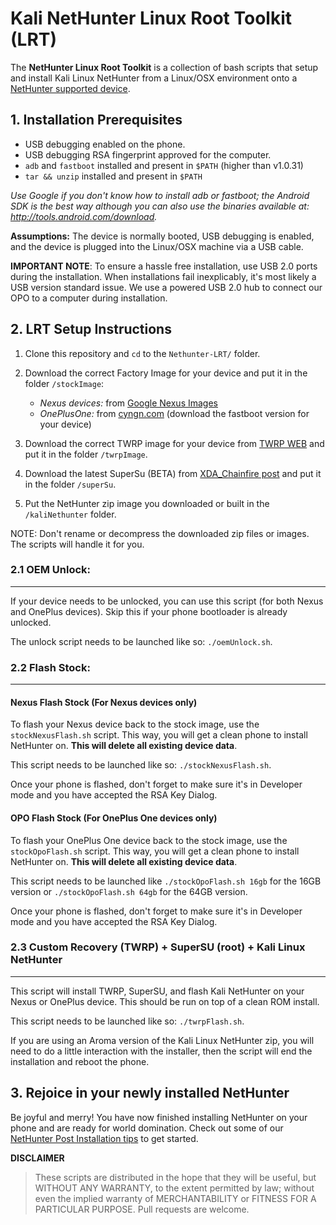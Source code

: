 # Kali NetHunter Linux Root Toolkit (LRT)

The **NetHunter Linux Root Toolkit** is a collection of bash scripts that setup and install Kali Linux NetHunter from a Linux/OSX environment onto a [NetHunter supported device](https://github.com/offensive-security/kali-nethunter/wiki#10-supported-devices-and-roms).

## 1. Installation Prerequisites
 - USB debugging enabled on the phone.
 - USB debugging RSA fingerprint approved for the computer.
 - `adb` and `fastboot` installed and present in `$PATH` (higher than v1.0.31)
 - `tar && unzip` installed and present in `$PATH`

*Use Google if you don't know how to install adb or fastboot; the Android SDK is the best way although you can also use the binaries available at: http://tools.android.com/download.*

**Assumptions:** The device is normally booted, USB debugging is enabled, and the device is plugged into the Linux/OSX machine via a USB cable.

**IMPORTANT NOTE**: To ensure a hassle free installation, use USB 2.0 ports during the installation. When installations fail inexplicably, it's most likely a USB version standard issue. We use a powered USB 2.0 hub to connect our OPO to a computer during installation.

## 2. LRT Setup Instructions
1. Clone this repository and `cd` to the `Nethunter-LRT/` folder.

2. Download the correct Factory Image for your device and put it in the folder `/stockImage`:
    -  *Nexus devices:* from [Google Nexus Images](https://developers.google.com/android/nexus/images?hl=en)
    -  *OnePlusOne:* from [cyngn.com](https://cyngn.com/support) (download the fastboot version for your device)

3. Download the correct TWRP image for your device from [TWRP WEB](https://twrp.me/Devices/) and put it in the folder `/twrpImage`.

4. Download the latest SuperSu (BETA) from [XDA_Chainfire post](http://forum.xda-developers.com/showpost.php?p=64161125&postcount=3) and put it in the folder `/superSu`.

5. Put the NetHunter zip image you downloaded or built in the `/kaliNethunter` folder.

NOTE: Don't rename or decompress the downloaded zip files or images. The scripts will handle it for you.


### 2.1 OEM Unlock:
--------------------
If your device needs to be unlocked, you can use this script (for both Nexus and OnePlus devices). Skip this if your phone bootloader is already unlocked.

The unlock script needs to be launched like so: `./oemUnlock.sh`.

### 2.2 Flash Stock:
---------------------
#### Nexus Flash Stock (For Nexus devices only)
To flash your Nexus device back to the stock image, use the `stockNexusFlash.sh` script. This way, you will get a clean phone to install NetHunter on. **This will delete all existing device data**.

This script needs to be launched like so: `./stockNexusFlash.sh`.

Once your phone is flashed, don't forget to make sure it's in Developer mode and you have accepted the RSA Key Dialog.

#### OPO Flash Stock (For OnePlus One devices only)
To flash your OnePlus One device back to the stock image, use the `stockOpoFlash.sh` script. This way, you will get a clean phone to install NetHunter on. **This will delete all existing device data**.

This script needs to be launched like `./stockOpoFlash.sh 16gb` for the 16GB version or `./stockOpoFlash.sh 64gb` for the 64GB version.

Once your phone is flashed, don't forget to make sure it's in Developer mode and you have accepted the RSA Key Dialog.


### 2.3 Custom Recovery (TWRP) + SuperSU (root) + Kali Linux NetHunter
--------------------
This script will install TWRP, SuperSU, and flash Kali NetHunter on your Nexus or OnePlus device. This should be run on top of a clean ROM install.

This script needs to be launched like so: `./twrpFlash.sh`.

If you are using an Aroma version of the Kali Linux NetHunter zip, you will need to do a little interaction with the installer, then the script will end the installation and reboot the phone.

## 3. Rejoice in your newly installed NetHunter

Be joyful and merry! You have now finished installing NetHunter on your phone and are ready for world domination. Check out some of our [NetHunter Post Installation tips](https://github.com/offensive-security/kali-nethunter/wiki#50-post-installation-setup) to get started.

**DISCLAIMER**

> These scripts are distributed in the hope that they will be useful, but WITHOUT ANY WARRANTY, to the extent permitted by law; without even the implied warranty of MERCHANTABILITY or FITNESS FOR A PARTICULAR PURPOSE. Pull requests are welcome.

